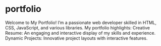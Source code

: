 # portfolio
 Welcome to My Portfolio!  I’m a passionate web developer skilled in HTML, CSS, JavaScript, and various libraries. My portfolio highlights:  Creative Resume: An engaging and interactive display of my skills and experience. Dynamic Projects: Innovative project layouts with interactive features.
